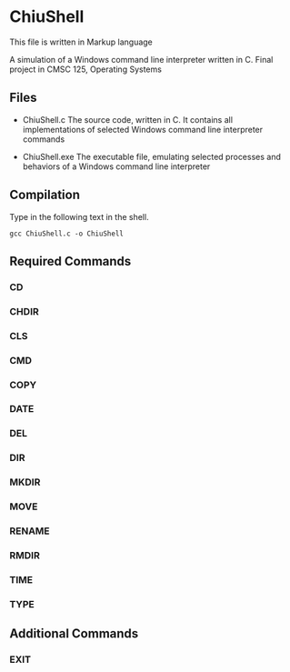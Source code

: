 # ChiuShell
This file is written in Markup language

A simulation of a Windows command line interpreter written in C.
Final project in CMSC 125, Operating Systems

## Files

* ChiuShell.c
The source code, written in C. It contains all implementations of selected Windows command line interpreter commands

* ChiuShell.exe
The executable file, emulating selected processes and behaviors of a Windows command line interpreter

## Compilation

Type in the following text in the shell. 
```
gcc ChiuShell.c -o ChiuShell
```

## Required Commands

### CD

### CHDIR

### CLS

### CMD

### COPY

### DATE

### DEL

### DIR

### MKDIR

### MOVE

### RENAME

### RMDIR

### TIME

### TYPE

## Additional Commands

### EXIT